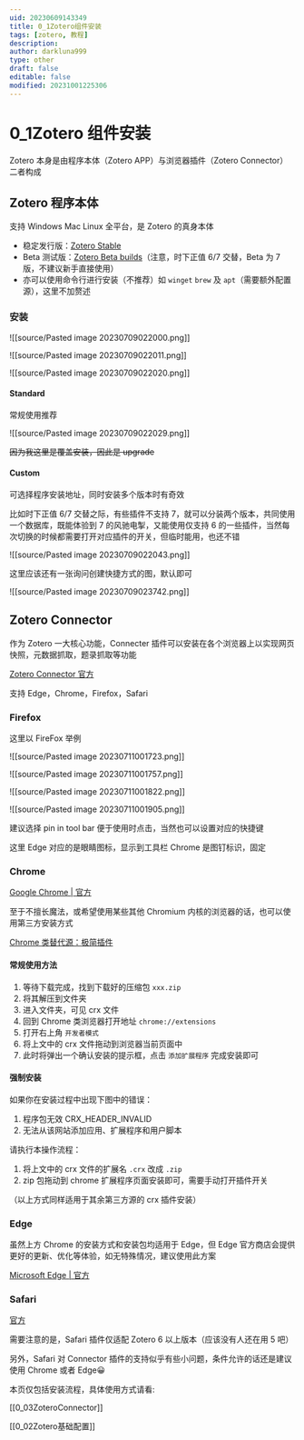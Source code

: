 ```yaml
---
uid: 20230609143349
title: 0_1Zotero组件安装
tags: [zotero, 教程]
description: 
author: darkluna999
type: other
draft: false
editable: false
modified: 20231001225306
---
```


# 0_1Zotero 组件安装

Zotero 本身是由程序本体（Zotero APP）与浏览器插件（Zotero Connector）二者构成

## Zotero 程序本体

支持 Windows Mac Linux 全平台，是 Zotero 的真身本体

- 稳定发行版：[Zotero Stable](https://www.zotero.org/download/)
- Beta 测试版：[Zotero Beta builds](https://www.zotero.org/support/beta_builds)（注意，时下正值 6/7 交替，Beta 为 7 版，不建议新手直接使用）
- 亦可以使用命令行进行安装（不推荐）如 `winget` `brew` 及 `apt`（需要额外配置源），这里不加赘述

### 安装

![[source/Pasted image 20230709022000.png]]

![[source/Pasted image 20230709022011.png]]

![[source/Pasted image 20230709022020.png]]

#### Standard

常规使用推荐

![[source/Pasted image 20230709022029.png]]

~~因为我这里是覆盖安装，因此是 upgrade~~

#### Custom

可选择程序安装地址，同时安装多个版本时有奇效

比如时下正值 6/7 交替之际，有些插件不支持 7，就可以分装两个版本，共同使用一个数据库，既能体验到 7 的风驰电掣，又能使用仅支持 6 的一些插件，当然每次切换的时候都需要打开对应插件的开关，但临时能用，也还不错

![[source/Pasted image 20230709022043.png]]

这里应该还有一张询问创建快捷方式的图，默认即可

![[source/Pasted image 20230709023742.png]]

## Zotero Connector

作为 Zotero 一大核心功能，Connecter 插件可以安装在各个浏览器上以实现网页快照，元数据抓取，题录抓取等功能

[Zotero Connector 官方](https://www.zotero.org/download)

支持 Edge，Chrome，Firefox，Safari

### Firefox

这里以 FireFox 举例

![[source/Pasted image 20230711001723.png]]

![[source/Pasted image 20230711001757.png]]

![[source/Pasted image 20230711001822.png]]

![[source/Pasted image 20230711001905.png]]

建议选择 pin in tool bar 便于使用时点击，当然也可以设置对应的快捷键

这里 Edge 对应的是眼睛图标，显示到工具栏 Chrome 是图钉标识，固定

### Chrome

[Google Chrome | 官方](https://chrome.google.com/webstore/detail/zotero-connector/ekhagklcjbdpajgpjgmbionohlpdbjgc?hl=zh)

至于不擅长魔法，或希望使用某些其他 Chromium 内核的浏览器的话，也可以使用第三方安装方式

[Chrome 类替代源：极简插件](https://chrome.zzzmh.cn/info/ekhagklcjbdpajgpjgmbionohlpdbjgc)

#### 常规使用方法

1. 等待下载完成，找到下载好的压缩包 `xxx.zip`
2. 将其解压到文件夹
3. 进入文件夹，可见 crx 文件
4. 回到 Chrome 类浏览器打开地址 `chrome://extensions`
5. 打开右上角 `开发者模式`
6. 将上文中的 crx 文件拖动到浏览器当前页面中
7. 此时将弹出一个确认安装的提示框，点击 `添加扩展程序` 完成安装即可

#### 强制安装

如果你在安装过程中出现下图中的错误：

1. 程序包无效 CRX_HEADER_INVALID
2. 无法从该网站添加应用、扩展程序和用户脚本

请执行本操作流程：

1. 将上文中的 crx 文件的扩展名 `.crx` 改成 `.zip`
2. zip 包拖动到 chrome 扩展程序页面安装即可，需要手动打开插件开关

（以上方式同样适用于其余第三方源的 crx 插件安装）

### Edge

虽然上方 Chrome 的安装方式和安装包均适用于 Edge，但 Edge 官方商店会提供更好的更新、优化等体验，如无特殊情况，建议使用此方案

[Microsoft Edge | 官方](https://microsoftedge.microsoft.com/addons/detail/zotero-connector/nmhdhpibnnopknkmonacoephklnflpho)

### Safari

[官方](https://www.zotero.org/download)

需要注意的是，Safari 插件仅适配 Zotero 6 以上版本（应该没有人还在用 5 吧）

另外，Safari 对 Connector 插件的支持似乎有些小问题，条件允许的话还是建议使用 Chrome 或者 Edge😀

本页仅包括安装流程，具体使用方式请看:

[[0_03ZoteroConnector]]

[[0_02Zotero基础配置]]